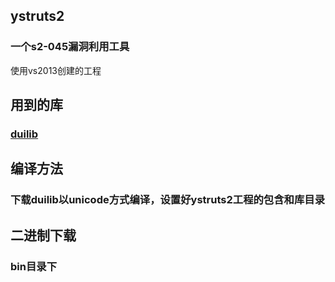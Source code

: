 ## ystruts2
### 一个s2-045漏洞利用工具
使用vs2013创建的工程
## 用到的库
### [duilib](https://github.com/duilib/duilib)

## 编译方法
### 下载duilib以unicode方式编译，设置好ystruts2工程的包含和库目录

## 二进制下载
### bin目录下
